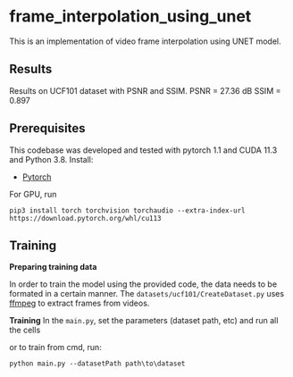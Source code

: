 # frame_interpolation_using_unet
This is an implementation of video frame interpolation using UNET model.

## Results
Results on UCF101 dataset with PSNR and SSIM.
PSNR = 27.36 dB
SSIM = 0.897

## Prerequisites
This codebase was developed and tested with pytorch 1.1 and CUDA 11.3 and Python 3.8. Install:
- [Pytorch](https://pytorch.org/get-started/previous-versions/)

For GPU, run
```
pip3 install torch torchvision torchaudio --extra-index-url https://download.pytorch.org/whl/cu113
```

## Training

**Preparing training data**

In order to train the model using the provided code, the data needs to be formated in a certain manner. The `datasets/ucf101/CreateDataset.py` uses [ffmpeg](https://www.ffmpeg.org/) to extract frames from videos.

**Training**
In the `main.py`, set the parameters (dataset path, etc) and run all the cells

or to train from cmd, run:
```
python main.py --datasetPath path\to\dataset
```


